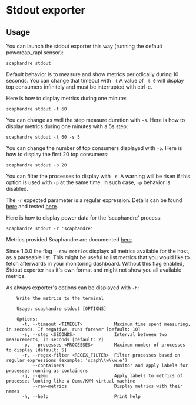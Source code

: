 # Stdout exporter

## Usage

You can launch the stdout exporter this way (running the default powercap_rapl sensor):

<!-- mdbook-xgettext:skip -->
```
scaphandre stdout
```

Default behavior is to measure and show metrics periodically during 10 seconds. You can change that timeout with `-t`
A value of `-t 0` will display top consumers infinitely and must be interrupted with ctrl-c.

Here is how to display metrics during one minute:

<!-- mdbook-xgettext:skip -->
```
scaphandre stdout -t 60
```

You can change as well the step measure duration with `-s`. Here is how to display metrics during one minutes with a 5s step:

<!-- mdbook-xgettext:skip -->
```
scaphandre stdout -t 60 -s 5
```

You can change the number of top consumers displayed with `-p`. Here is how to display the first 20 top consumers:

<!-- mdbook-xgettext:skip -->
```
scaphandre stdout -p 20
```

You can filter the processes to display with `-r`. A warning will be risen if this option is used with `-p` at the same time.
In such case, `-p` behavior is disabled.

The `-r` expected parameter is a regular expression. Details can be found [here](https://docs.rs/regex/1.4.5/regex/#syntax) and tested [here](https://rustexp.lpil.uk/).

Here is how to display power data for the 'scaphandre' process:

<!-- mdbook-xgettext:skip -->
```
scaphandre stdout -r 'scaphandre'
```

Metrics provided Scaphandre are documented [here](references/metrics.md). 

Since 1.0.0 the flag `--raw-metrics` displays all metrics available for the host, as a parseable list. This might be useful to list metrics that you would like to fetch afterwards in your monitoring dashboard. Without this flag enabled, Stdout exporter has it's own format and might not show you all available metrics.

As always exporter's options can be displayed with `-h`:
<!-- mdbook-xgettext:skip -->
```
	Write the metrics to the terminal

    Usage: scaphandre stdout [OPTIONS]

    Options:
      -t, --timeout <TIMEOUT>            Maximum time spent measuring, in seconds. If negative, runs forever [default: 10]
      -s, --step <SECONDS>               Interval between two measurements, in seconds [default: 2]
      -p, --processes <PROCESSES>        Maximum number of processes to display [default: 5]
      -r, --regex-filter <REGEX_FILTER>  Filter processes based on regular expressions (example: 'scaph\\w\\w.e')
          --containers                   Monitor and apply labels for processes running as containers
      -q, --qemu                         Apply labels to metrics of processes looking like a Qemu/KVM virtual machine
          --raw-metrics                  Display metrics with their names
      -h, --help                         Print help
```      
